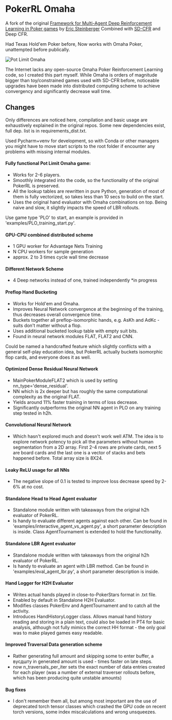 # PokerRL Omaha

A fork of the original [Framework for Multi-Agent Deep Reinforcement Learning in Poker games](https://github.com/EricSteinberger/PokerRL) by [Eric Steinberger](https://github.com/EricSteinberger)
Combined with [SD-CFR](https://github.com/EricSteinberger/Deep-CFR) and Deep CFR.

Had Texas Hold'em Poker before, Now works with Omaha Poker, unattempted before publically. 

![Pot Limit Omaha](img/plo.jpg)

The Internet lacks any open-source Omaha Poker Reinforcement Learning code, so I created this part myself.
While Omaha is orders of magnitude bigger than toy/constrained games used with SD-CFR before, noticeable upgrades have been made into distributed computing scheme
to achieve convergency and significantly decrease wall time.


## Changes
Only differences are noticed here, compilation and basic usage are exhaustively explained in the original repos.
Some new dependencies exist, full dep. list is in requirements_dist.txt.

Used Pycharm+venv for development, so with Conda or other managers you might have to move start scripts to the root
folder if encounter any problems with missing internal modules.

#### Fully functional Pot Limit Omaha game:

 - Works for 2-6 players.
 - Smoothly integrated into the code, so the functionality of the original PokerRL is preserved.
 - All the lookup tables are rewritten in pure Python, generation of most of them is fully vectorized, so takes less than 10 secs to build on the start.
 - Uses the original hand evaluator with Omaha combinations on top. Being naive and slow, it slightly impacts the speed of LBR rollouts. 

Use game type 'PLO' to start, an example is provided in 'examples/PLO_training_start.py'.


#### GPU-CPU combined distributed scheme

 - 1 GPU worker for Advantage Nets Training
 - N CPU workers for sample generation
 - approx. 2 to 3 times cycle wall time decrease
 
 #### Different Network Scheme

 - 4 Deep networks instead of one, trained independently *in progress

#### Preflop Hand Bucketing 
 - Works for Hold'em and Omaha.
 - Improves Neural Network convergence at the beginning of the training, thus decreases overall convergence time.
 - Buckets together all preflop-isomorphic hands, e.g. AsKh and AdKc - suits don't matter without a flop.
 - Uses additional bucketed lookup table with empty suit bits. 
 - Found in neural network modules FLAT, FLAT2 and CNN.
 
 Could be named a handcrafted feature which slightly conflicts
  with a general self-play education idea, but PokerRL actually buckets isomorphic flop cards, and everyone does it as well.
  
#### Optimized Dense Residual Neural Network 
 - MainPokerModuleFLAT2 which is used by setting nn_type='dense_residual'.
 - NN which is 2x deeper but has roughly the same
 computational complexity as the original FLAT.
 - Yields around 11% faster training in terms of loss decrease.
 - Significantly outperforms the original NN agent in PLO on any training step tested in h2h.
 
#### Convolutional Neural Network 
 - Which hasn't explored much and doesn't work well ATM. The idea is to
  explore network potency to pick all the parameters without human segmentation from a 2D array. First 2-4 rows are private cards,
  next 5 are board cards and the last one is a vector of stacks and bets happened before.
  Total array size is 8X24.
 
#### Leaky ReLU usage for all NNs
 - The negative slope of 0.1 is tested to improve loss decrease speed by 2-6% at no cost.
 
#### Standalone Head to Head Agent evaluator
 - Standalone module written with takeaways from the original h2h evaluator of PokerRL.
 - Is handy to evaluate different agents against each other.
 Can be found in 'examples/interactive_agent_vs_agent.py', a short parameter description is inside.
 Class AgentTournament is extended to hold the functionality.

#### Standalone LBR Agent evaluator
 - Standalone module written with takeaways from the original h2h evaluator of PokerRL.
 - Is handy to evaluate an agent with LBR method.
 Can be found in 'examples/eval_agent_lbr.py', a short parameter description is inside.
 
#### Hand Logger for H2H Evaluator
 - Writes actual hands played in close-to-PokerStars format in .txt file.
 - Enabled by default in Standalone H2H Evaluator.
 - Modifies classes PokerEnv and AgentTournament and to catch all the activity.
 - Introduces HandHistoryLogger class.
 Allows manual hand history reading and storing in a plain text, could also be
  loaded in PT4 for basic analysis, although not fully mimics the correct
  HH format - the only goal was to make played games easy readable.
  
#### Improved Traversal Data generation scheme
 - Rather generating full amount and skipping some to enter buffer, a вусдшту in generated amount is used - times faster on late steps.
 - now n_traversals_per_iter sets the exact number of data entries created for each player
 (was a number of external traverser rollouts before, which has been producing quite unstable amounts)
 
#### Bug fixes
 - I don't remember them all, but among most important are the use of deprecated torch tensor classes
 which crashed the GPU code on recent torch versions, some index miscalculations and wrong unsqueezes.
  
  

